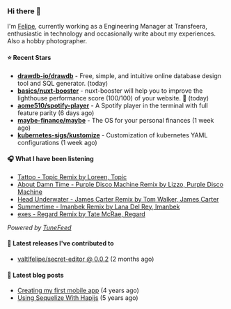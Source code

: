 ### Hi there 👋

I'm [Felipe](https://felipevm.com), currently working as a Engineering Manager at Transfeera, enthusiastic in technology and occasionally write about my experiences. Also a hobby photographer.

#### ⭐ Recent Stars
- **[drawdb-io/drawdb](https://github.com/drawdb-io/drawdb)** - Free, simple, and intuitive online database design tool and SQL generator. (today)
- **[basics/nuxt-booster](https://github.com/basics/nuxt-booster)** - nuxt-booster will help you to improve the lighthouse performance score (100/100) of your website. 🚀 (today)
- **[aome510/spotify-player](https://github.com/aome510/spotify-player)** - A Spotify player in the terminal with full feature parity (6 days ago)
- **[maybe-finance/maybe](https://github.com/maybe-finance/maybe)** - The OS for your personal finances (1 week ago)
- **[kubernetes-sigs/kustomize](https://github.com/kubernetes-sigs/kustomize)** - Customization of kubernetes YAML configurations (1 week ago)

#### 🎧 What I have been listening
- [Tattoo - Topic Remix by Loreen, Topic](https://open.spotify.com/track/2HJBsWX5LQK8Y95JzPJ4zp)
- [About Damn Time - Purple Disco Machine Remix by Lizzo, Purple Disco Machine](https://open.spotify.com/track/4WIaDYUIlXsHi4yMF596aI)
- [Head Underwater - James Carter Remix by Tom Walker, James Carter](https://open.spotify.com/track/5mNOhqvMV2Hj77yYO07gGS)
- [Summertime - Imanbek Remix by Lana Del Rey, Imanbek](https://open.spotify.com/track/0f3cLpriwmAnZu5kRrssc5)
- [exes - Regard Remix by Tate McRae, Regard](https://open.spotify.com/track/4NXziaKXuKQAuuJ1Sjk5yA)

_Powered by [TuneFeed](https://tunefeed.app?ref=valtlfelipe-gh-profile)_ 

#### 🚀 Latest releases I've contributed to


- [valtlfelipe/secret-editor @ 0.0.2](https://github.com/valtlfelipe/secret-editor/releases/tag/0.0.2) (2 months ago)

#### 📄 Latest blog posts
- [Creating my first mobile app](https://felipevm.com/posts/creating-my-first-mobile-app/) (4 years ago)
- [Using Sequelize With Hapijs](https://felipevm.com/posts/using-sequelize-with-hapijs/) (5 years ago)
